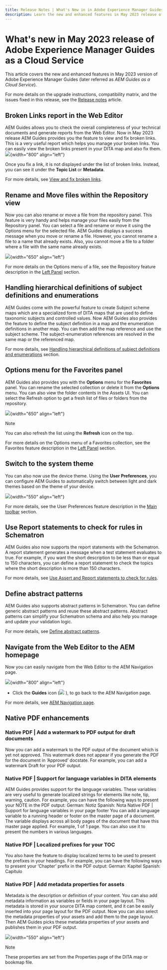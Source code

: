 ```yaml
---
title: Release Notes | What's New in in Adobe Experience Manager Guides, May 2023 release
description: Learn the new and enhanced features in May 2023 release of Adobe Experience Manager Guides as a Cloud Service
---
```

# What's new in May 2023 release of Adobe Experience Manager Guides as a Cloud Service

This article covers the new and enhanced features in May 2023 version of Adobe Experience Manager Guides (later referred as *AEM Guides as a Cloud Service*).

For more details on the upgrade instructions, compatibility matrix, and the issues fixed in this release, see the [Release notes](release-notes-2023.5.0.md) article.

## Broken Links report in the Web Editor

AEM Guides allows you to check the overall completeness of your technical documents and generate reports from the Web Editor. Now in May 2023 release AEM Guides provides you the feature to view and fix broken links. This is a very useful report which helps you manage your broken links. You can easily view the broken links present in your DITA map and also fix them. 
 ![](assets/broken-link-report.png){width="800" align="left"}

Once you fix a link, it is not displayed under the list of broken links. Instead, you can see it under the **Topic List** or **Metadata**.  

For more details, see [View and fix broken links](../user-guide/reports-web-editor.md#report-broken-links).

## Rename and Move files within the Repository view
 
Now you can also rename or move a file from the repository panel. This feature is very handy and helps manage your files easily from the Repository panel. You can select a file and rename or move it using the Options menu for the selected file. AEM Guides displays a success message when you move or rename a file. However, you cannot rename a file to a name that already exists. Also, you cannot move a file to a folder where a file with the same name already exists.  

![](assets/rename-move-assets.png){width="650" align="left"}

For more details on the Options menu of a file, see the Repository feature description in the [Left Panel](../user-guide/web-editor-features.md#id2051EA0M0HS) section.


## Handling hierarchical definitions of subject definitions and enumerations 

AEM Guides come with the powerful feature to create Subject scheme maps which are a specialized form of DITA maps that are used to define taxonomic subjects and controlled values. Now AEM Guides also provides the feature to define the subject definition in a map and the enumeration definitions in another map. You can then add the map reference and use the subject scheme.
The subject-enumeration references are resolved in the same map or the referenced map. 

For more details, see [Handling hierarchical definitions of subject definitions and enumerations](../user-guide/web-editor-features.md#hierarchichal-subject-scheme) section.


## Options menu for the Favorites panel

AEM Guides also provides you with the **Options** menu for the **Favorites** panel. You can rename the selected collection or delete it from the **Options** menu. You can also view the folder contents in the Assets UI. You can select the Refresh option to get a fresh list of files or folders from the repository.   
  
![](assets/favorites-options.png){width="650" align="left"}

>[!NOTE]
>
> You can also refresh the list using the **Refresh** icon on the top.

For more details on the Options menu of a Favorites collection, see the Favorites feature description in the [Left Panel](../user-guide/web-editor-features.md#id2051EA0M0HS) section.

## Switch to the system theme

You can also now use the device theme. Using the **User Preferences**, you can configure AEM Guides to automatically switch between light and dark themes based on the theme of your device.  

![](assets/device-theme-user-preferences.png){width="550" align="left"}

For more details, see the User Preferences feature description in the [Main toolbar](../user-guide/web-editor-features.md#id2051EA0G05Z) section.

## Use Report statements to check for rules in Schematron

AEM Guides also now supports the report statements with the Schematron. A report statement generates a message when a test statement evaluates to true. For example, if you want the short description to be less than or equal to 150 characters, you can define a report statement to check the topics where the short description is more than 150 characters.

For more details, see [Use Assert and Report statements to check for rules](../user-guide/support-schematron-file.md#schematron-assert-report).

## Define abstract patterns

AEM Guides also supports abstract patterns in Schematron. You can define generic abstract patterns and reuse these abstract patterns. Abstract patterns can simplify your Schematron schema and also help you manage and update your validation logic. 


For more details, see [Define abstract patterns](../user-guide/support-schematron-file.md#schematron-abstract-patterns).
## Navigate from the Web Editor to the AEM homepage 

Now you can easily navigate from the Web Editor to the AEM Navigation page. 

![](assets/web-editor-launch-page.png){width="800" align="left"}

*  Click the **Guides** icon (![](assets/aem-guides-icon.png) ), to go back to the AEM Navigation page. 


For more details, see [AEM Navigation page](../user-guide/web-editor-launch-editor.md#id2056BG00RZJ). 

## Native PDF enhancements

### Native PDF | Add a watermark to PDF output for draft documents 

Now you can add a watermark to the PDF output of the document which is yet not approved. This watermark does not appear if you generate the PDF for the document in ‘Approved’ docstate. For example, you can add a watermark Draft for your PDF output.

### Native PDF | Support for language variables in DITA elements

AEM Guides provides support for the language variables. These variables are very useful to generate localized strings for elements like note, tip, warning, caution. For example, you can have the following ways to present your NOTE in the PDF output:
German: Notiz
Spanish: Nota
Native PDF | Support for language variables in your page footer
You can add a language variable to a running header or footer on the master page of a document. The variable displays across all body pages of the document that have this master page applied. For example, 1 of 1 page.
You can also use it to present the numbers in various languages.

### Native PDF | Localized prefixes for your TOC

You also have the feature to display localized terms to be used to present the prefixes in your headings. 
For example, you can have the following ways to present your ‘Chapter’ prefix in the PDF output:
German: Kapitel
Spanish: Capítulo

### Native PDF | Add metadata properties for assets

Metadata is the description or definition of your content. You can also add metadata information as variables or fields in your page layout. This metadata is stored in your source DITA map content, and it can be easily inserted into your page layout for the PDF output. 
Now you can also select the metadata properties of your assets and add them to the page layout. Then AEM Guides picks these metadata properties of your assets and publishes them in your PDF output. 
 
![](assets/native-pdf-metadata-asset.png){width="550" align="left"}

>[!NOTE]
>
> These properties are set from the Properties page of the DITA map or bookmap file.  

